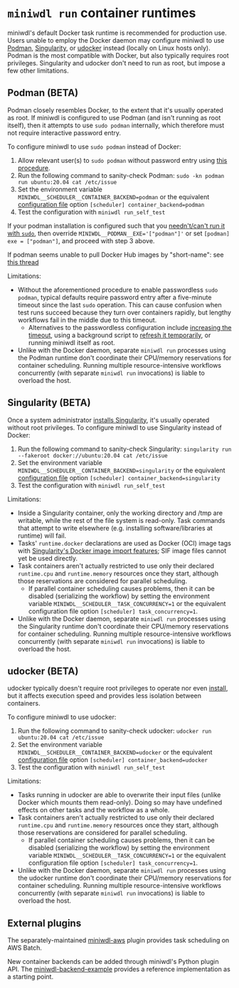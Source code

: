 # `miniwdl run` container runtimes

miniwdl's default Docker task runtime is recommended for production use. Users unable to employ the Docker daemon may configure miniwdl to use [Podman](https://podman.io/), [Singularity](https://sylabs.io/singularity/), or [udocker](https://indigo-dc.github.io/udocker/) instead (locally on Linux hosts only). Podman is the most compatible with Docker, but also typically requires root privileges. Singularity and udocker don't need to run as root, but impose a few other limitations.

## Podman (BETA)

Podman closely resembles Docker, to the extent that it's usually operated as root. If miniwdl is configured to use Podman (and isn't running as root itself), then it attempts to use `sudo podman` internally, which therefore must not require interactive password entry.

To configure miniwdl to use `sudo podman` instead of Docker:

1. Allow relevant user(s) to `sudo podman` without password entry using [this procedure](https://minikube.sigs.k8s.io/docs/drivers/podman/#known-issues).
2. Run the following command to sanity-check Podman: `sudo -kn podman run ubuntu:20.04 cat /etc/issue`
3. Set the environment variable `MINIWDL__SCHEDULER__CONTAINER_BACKEND=podman` or the equivalent [configuration file](https://miniwdl.readthedocs.io/en/latest/runner_reference.html#configuration) option `[scheduler] container_backend=podman`
4. Test the configuration with `miniwdl run_self_test`

If your podman installation is configured such that you [needn't/can't run it with `sudo`](https://github.com/containers/podman/blob/main/docs/tutorials/rootless_tutorial.md), then override `MINIWDL__PODMAN__EXE='["podman"]'` or set `[podman] exe = ["podman"]`, and proceed with step 3 above.

If podman seems unable to pull Docker Hub images by "short-name": see [this thread](https://github.com/containers/podman/issues/9390#issuecomment-970305169)

Limitations:

* Without the aforementioned procedure to enable passwordless `sudo podman`, typical defaults require password entry after a five-minute timeout since the last `sudo` operation. This can cause confusion when test runs succeed because they turn over containers rapidly, but lengthy workflows fail in the middle due to this timeout.
  * Alternatives to the passwordless configuration include [increasing the timeout](https://unix.stackexchange.com/questions/382060/change-default-sudo-password-timeout), using a background script to [refresh it temporarily](https://serverfault.com/a/702019), or running miniwdl itself as root.
* Unlike with the Docker daemon, separate `miniwdl run` processes using the Podman runtime don't coordinate their CPU/memory reservations for container scheduling. Running multiple resource-intensive workflows concurrently (with separate `miniwdl run` invocations) is liable to overload the host.

## Singularity (BETA)

Once a system administrator [installs Singularity](https://sylabs.io/guides/master/admin-guide/installation.html), it's usually operated without root privileges. To configure miniwdl to use Singularity instead of Docker:

1. Run the following command to sanity-check Singularity: `singularity run --fakeroot docker://ubuntu:20.04 cat /etc/issue`
2. Set the environment variable `MINIWDL__SCHEDULER__CONTAINER_BACKEND=singularity` or the equivalent [configuration file](https://miniwdl.readthedocs.io/en/latest/runner_reference.html#configuration) option `[scheduler] container_backend=singularity`
3. Test the configuration with `miniwdl run_self_test`

Limitations:

* Inside a Singularity container, only the working directory and /tmp are writable, while the rest of the file system is read-only. Task commands that attempt to write elsewhere (e.g. installing software/libraries at runtime) will fail.
* Tasks' `runtime.docker` declarations are used as Docker (OCI) image tags with [Singularity's Docker image import features](https://sylabs.io/guides/2.6/user-guide/singularity_and_docker.html); SIF image files cannot yet be used directly.
* Task containers aren't actually restricted to use only their declared `runtime.cpu` and `runtime.memory` resources once they start, although those reservations are considered for parallel scheduling.
  * If parallel container scheduling causes problems, then it can be disabled (serializing the workflow) by setting the environment variable `MINIWDL__SCHEDULER__TASK_CONCURRENCY=1` or the equivalent configuration file option `[scheduler] task_concurrency=1`.
* Unlike with the Docker daemon, separate `miniwdl run` processes using the Singularity runtime don't coordinate their CPU/memory reservations for container scheduling. Running multiple resource-intensive workflows concurrently (with separate `miniwdl run` invocations) is liable to overload the host.

## udocker (BETA)

udocker typically doesn't require root privileges to operate nor even [install](https://indigo-dc.github.io/udocker/installation_manual.html), but it affects execution speed and provides less isolation between containers.

To configure miniwdl to use udocker:

1. Run the following command to sanity-check udocker: `udocker run ubuntu:20.04 cat /etc/issue`
2. Set the environment variable `MINIWDL__SCHEDULER__CONTAINER_BACKEND=udocker` or the equivalent [configuration file](https://miniwdl.readthedocs.io/en/latest/runner_reference.html#configuration) option `[scheduler] container_backend=udocker`
3. Test the configuration with `miniwdl run_self_test`

Limitations:

* Tasks running in udocker are able to overwrite their input files (unlike Docker which mounts them read-only). Doing so may have undefined effects on other tasks and the workflow as a whole.
* Task containers aren't actually restricted to use only their declared `runtime.cpu` and `runtime.memory` resources once they start, although those reservations are considered for parallel scheduling.
  * If parallel container scheduling causes problems, then it can be disabled (serializing the workflow) by setting the environment variable `MINIWDL__SCHEDULER__TASK_CONCURRENCY=1` or the equivalent configuration file option `[scheduler] task_concurrency=1`.
* Unlike with the Docker daemon, separate `miniwdl run` processes using the udocker runtime don't coordinate their CPU/memory reservations for container scheduling. Running multiple resource-intensive workflows concurrently (with separate `miniwdl run` invocations) is liable to overload the host.

## External plugins

The separately-maintained [miniwdl-aws](https://github.com/miniwdl-ext/miniwdl-aws) plugin provides task scheduling on AWS Batch.

New container backends can be added through miniwdl's Python plugin API. The [miniwdl-backend-example](https://github.com/miniwdl-ext/miniwdl-backend-example) provides a reference implementation as a starting point.
